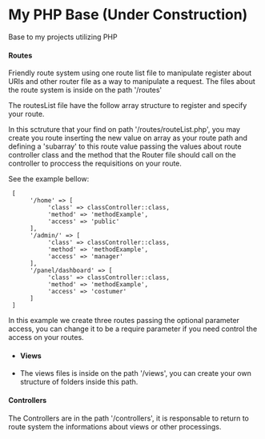 # My PHP Base (Under Construction)

<body style="width: 100% !important;">
Base to my projects utilizing PHP


<h4>Routes</h4>

<p>
Friendly route system using one route list file to manipulate register about URIs and other router file as a way to manipulate a request.
The files about the route system is inside on the path '/routes'

The routesList file have the follow array structure to register and specify your route.

In this sctruture that your find on path '/routes/routeList.php', you may create you route inserting the new value on array as your route path and defining a 'subarray' to this route value  passing the values about route controller class and the method that the Router file should call on the controller to proccess the requisitions on your route. 
     
See the example bellow:

     [
          '/home' => [
               'class' => classController::class,
               'method' => 'methodExample',
               'access' => 'public'
          ],
          '/admin/' => [
               'class' => classController::class,
               'method' => 'methodExample',
               'access' => 'manager'
          ],
          '/panel/dashboard' => [
               'class' => classController::class,
               'method' => 'methodExample',
               'access' => 'costumer'
          ]
     ]

In this example we create three routes passing the optional parameter access, you can change it to be a require parameter if you need control the access on your routes.
</p>

<p>
<ul>
     <li><h4>Views</h4></li>
     <li>The views files is inside on the path '/views', you can create your own structure of folders inside this path.</li>
</ul>
</p>

<p>
<h4>Controllers</h4>
The Controllers are in the path '/controllers', it is responsable to return to route system the informations about views or other processings.
</p>

</body>
